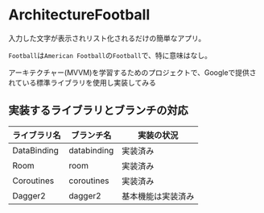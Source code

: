 # ArchitectureFootball
入力した文字が表示されリスト化されるだけの簡単なアプリ。

`Football`は`American Football`の`Football`で、特に意味はなし。

アーキテクチャー(MVVM)を学習するためのプロジェクトで、Googleで提供されている標準ライブラリを使用し実装してみる

## 実装するライブラリとブランチの対応
|ライブラリ名|ブランチ名|実装の状況|
|-|-|-|
|DataBinding|databinding|実装済み|
|Room|room|実装済み|
|Coroutines|coroutines|実装済み|
|Dagger2|dagger2|基本機能は実装済み|
